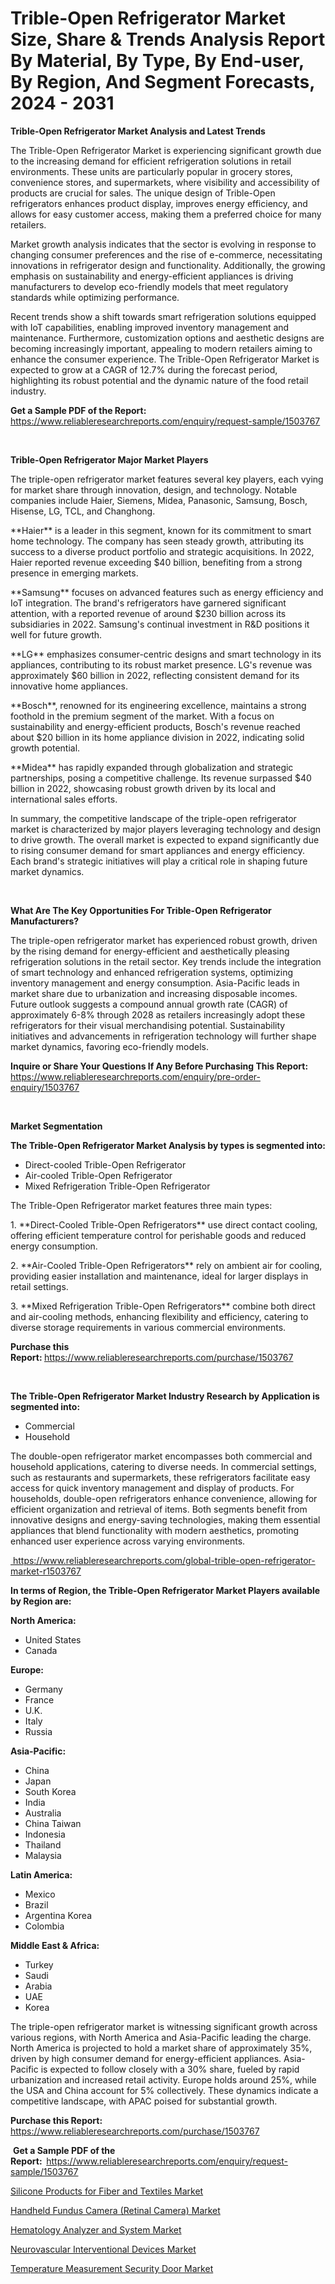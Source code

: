 <p><h1>Trible-Open Refrigerator Market Size, Share & Trends Analysis Report By Material, By Type, By End-user, By Region, And Segment Forecasts, 2024 - 2031</h1></p><p><strong>Trible-Open Refrigerator Market Analysis and Latest Trends</strong></p>
<p><p>The Trible-Open Refrigerator Market is experiencing significant growth due to the increasing demand for efficient refrigeration solutions in retail environments. These units are particularly popular in grocery stores, convenience stores, and supermarkets, where visibility and accessibility of products are crucial for sales. The unique design of Trible-Open refrigerators enhances product display, improves energy efficiency, and allows for easy customer access, making them a preferred choice for many retailers.</p><p>Market growth analysis indicates that the sector is evolving in response to changing consumer preferences and the rise of e-commerce, necessitating innovations in refrigerator design and functionality. Additionally, the growing emphasis on sustainability and energy-efficient appliances is driving manufacturers to develop eco-friendly models that meet regulatory standards while optimizing performance.</p><p>Recent trends show a shift towards smart refrigeration solutions equipped with IoT capabilities, enabling improved inventory management and maintenance. Furthermore, customization options and aesthetic designs are becoming increasingly important, appealing to modern retailers aiming to enhance the consumer experience. The Trible-Open Refrigerator Market is expected to grow at a CAGR of 12.7% during the forecast period, highlighting its robust potential and the dynamic nature of the food retail industry.</p></p>
<p><strong>Get a Sample PDF of the Report:&nbsp;</strong> <a href="https://www.reliableresearchreports.com/enquiry/request-sample/1503767?utm_campaign=1581&utm_medium=2&utm_source=Github&utm_content=ia&utm_term=08122024&utm_id=trible-open-refrigerator">https://www.reliableresearchreports.com/enquiry/request-sample/1503767</a></p>
<p>&nbsp;</p>
<p><strong>Trible-Open Refrigerator Major Market Players</strong></p>
<p><p>The triple-open refrigerator market features several key players, each vying for market share through innovation, design, and technology. Notable companies include Haier, Siemens, Midea, Panasonic, Samsung, Bosch, Hisense, LG, TCL, and Changhong.</p><p>**Haier** is a leader in this segment, known for its commitment to smart home technology. The company has seen steady growth, attributing its success to a diverse product portfolio and strategic acquisitions. In 2022, Haier reported revenue exceeding $40 billion, benefiting from a strong presence in emerging markets.</p><p>**Samsung** focuses on advanced features such as energy efficiency and IoT integration. The brand's refrigerators have garnered significant attention, with a reported revenue of around $230 billion across its subsidiaries in 2022. Samsung's continual investment in R&D positions it well for future growth.</p><p>**LG** emphasizes consumer-centric designs and smart technology in its appliances, contributing to its robust market presence. LG's revenue was approximately $60 billion in 2022, reflecting consistent demand for its innovative home appliances.</p><p>**Bosch**, renowned for its engineering excellence, maintains a strong foothold in the premium segment of the market. With a focus on sustainability and energy-efficient products, Bosch's revenue reached about $20 billion in its home appliance division in 2022, indicating solid growth potential.</p><p>**Midea** has rapidly expanded through globalization and strategic partnerships, posing a competitive challenge. Its revenue surpassed $40 billion in 2022, showcasing robust growth driven by its local and international sales efforts.</p><p>In summary, the competitive landscape of the triple-open refrigerator market is characterized by major players leveraging technology and design to drive growth. The overall market is expected to expand significantly due to rising consumer demand for smart appliances and energy efficiency. Each brand's strategic initiatives will play a critical role in shaping future market dynamics.</p></p>
<p>&nbsp;</p>
<p><strong>What Are The Key Opportunities For Trible-Open Refrigerator Manufacturers?</strong></p>
<p><p>The triple-open refrigerator market has experienced robust growth, driven by the rising demand for energy-efficient and aesthetically pleasing refrigeration solutions in the retail sector. Key trends include the integration of smart technology and enhanced refrigeration systems, optimizing inventory management and energy consumption. Asia-Pacific leads in market share due to urbanization and increasing disposable incomes. Future outlook suggests a compound annual growth rate (CAGR) of approximately 6-8% through 2028 as retailers increasingly adopt these refrigerators for their visual merchandising potential. Sustainability initiatives and advancements in refrigeration technology will further shape market dynamics, favoring eco-friendly models.</p></p>
<p><strong>Inquire or Share Your Questions If Any Before Purchasing This Report:</strong> <a href="https://www.reliableresearchreports.com/enquiry/pre-order-enquiry/1503767?utm_campaign=1581&utm_medium=2&utm_source=Github&utm_content=ia&utm_term=08122024&utm_id=trible-open-refrigerator">https://www.reliableresearchreports.com/enquiry/pre-order-enquiry/1503767</a></p>
<p>&nbsp;</p>
<p><strong>Market Segmentation</strong></p>
<p><strong>The Trible-Open Refrigerator Market Analysis by types is segmented into:</strong></p>
<p><ul><li>Direct-cooled Trible-Open Refrigerator</li><li>Air-cooled Trible-Open Refrigerator</li><li>Mixed Refrigeration Trible-Open Refrigerator</li></ul></p>
<p><p>The Trible-Open Refrigerator market features three main types: </p><p>1. **Direct-Cooled Trible-Open Refrigerators** use direct contact cooling, offering efficient temperature control for perishable goods and reduced energy consumption. </p><p>2. **Air-Cooled Trible-Open Refrigerators** rely on ambient air for cooling, providing easier installation and maintenance, ideal for larger displays in retail settings. </p><p>3. **Mixed Refrigeration Trible-Open Refrigerators** combine both direct and air-cooling methods, enhancing flexibility and efficiency, catering to diverse storage requirements in various commercial environments.</p></p>
<p><strong>Purchase this Report:&nbsp;</strong><a href="https://www.reliableresearchreports.com/purchase/1503767?utm_campaign=1581&utm_medium=2&utm_source=Github&utm_content=ia&utm_term=08122024&utm_id=trible-open-refrigerator">https://www.reliableresearchreports.com/purchase/1503767</a></p>
<p>&nbsp;</p>
<p><strong>The Trible-Open Refrigerator Market Industry Research by Application is segmented into:</strong></p>
<p><ul><li>Commercial</li><li>Household</li></ul></p>
<p><p>The double-open refrigerator market encompasses both commercial and household applications, catering to diverse needs. In commercial settings, such as restaurants and supermarkets, these refrigerators facilitate easy access for quick inventory management and display of products. For households, double-open refrigerators enhance convenience, allowing for efficient organization and retrieval of items. Both segments benefit from innovative designs and energy-saving technologies, making them essential appliances that blend functionality with modern aesthetics, promoting enhanced user experience across varying environments.</p></p>
<p><a href="https://www.reliableresearchreports.com/global-trible-open-refrigerator-market-r1503767?utm_campaign=1581&utm_medium=2&utm_source=Github&utm_content=ia&utm_term=08122024&utm_id=trible-open-refrigerator">&nbsp;https://www.reliableresearchreports.com/global-trible-open-refrigerator-market-r1503767</a></p>
<p><strong>In terms of Region, the Trible-Open Refrigerator Market Players available by Region are:</strong></p>
<p>
    <p> <strong> North America: </strong>
        <ul>
            <li>United States</li>
            <li>Canada</li>
        </ul>
        </p> 
    <p> <strong> Europe: </strong>
        <ul>
            <li>Germany</li>
            <li>France</li>
            <li>U.K.</li>
            <li>Italy</li>
            <li>Russia</li>
        </ul>
        </p> 
    <p> <strong> Asia-Pacific: </strong>
        <ul>
            <li>China</li>
            <li>Japan</li>
            <li>South Korea</li>
            <li>India</li>
            <li>Australia</li>
            <li>China Taiwan</li>
            <li>Indonesia</li>
            <li>Thailand</li>
            <li>Malaysia</li>
        </ul>
        </p> 
    <p> <strong> Latin America: </strong>
        <ul>
            <li>Mexico</li>
            <li>Brazil</li>
            <li>Argentina Korea</li>
            <li>Colombia</li>
        </ul>
        </p> 
    <p> <strong> Middle East & Africa: </strong>
        <ul>
            <li>Turkey</li>
            <li>Saudi</li>
            <li>Arabia</li>
            <li>UAE</li>
            <li>Korea</li>
        </ul>
    </p>
    </p>
<p><p>The triple-open refrigerator market is witnessing significant growth across various regions, with North America and Asia-Pacific leading the charge. North America is projected to hold a market share of approximately 35%, driven by high consumer demand for energy-efficient appliances. Asia-Pacific is expected to follow closely with a 30% share, fueled by rapid urbanization and increased retail activity. Europe holds around 25%, while the USA and China account for 5% collectively. These dynamics indicate a competitive landscape, with APAC poised for substantial growth.</p></p>
<p><strong>Purchase this Report: </strong><a href="https://www.reliableresearchreports.com/purchase/1503767?utm_campaign=1581&utm_medium=2&utm_source=Github&utm_content=ia&utm_term=08122024&utm_id=trible-open-refrigerator">https://www.reliableresearchreports.com/purchase/1503767</a></p>
<p>&nbsp;<strong>Get a Sample PDF of the Report:&nbsp;&nbsp;</strong><a href="https://www.reliableresearchreports.com/enquiry/request-sample/1503767?utm_campaign=1581&utm_medium=2&utm_source=Github&utm_content=ia&utm_term=08122024&utm_id=trible-open-refrigerator">https://www.reliableresearchreports.com/enquiry/request-sample/1503767</a></p>
<p><strong></strong></p>
<p><p><a href="https://www.linkedin.com/pulse/silicone-products-fiber-textiles-market-research-report-pertinent-1wh6f?utm_campaign=1581&utm_medium=2&utm_source=Github&utm_content=ia&utm_term=08122024&utm_id=trible-open-refrigerator">Silicone Products for Fiber and Textiles Market</a></p><p><a href="https://www.linkedin.com/pulse/study-handheld-fundus-camera-retinal-market-projectinga-cagrof-1xkmc?utm_campaign=1581&utm_medium=2&utm_source=Github&utm_content=ia&utm_term=08122024&utm_id=trible-open-refrigerator">Handheld Fundus Camera (Retinal Camera) Market</a></p><p><a href="https://www.linkedin.com/pulse/compreh-proposis-fbaif?utm_campaign=1581&utm_medium=2&utm_source=Github&utm_content=ia&utm_term=08122024&utm_id=trible-open-refrigerator">Hematology Analyzer and System Market</a></p><p><a href="https://www.linkedin.com/pulse/neurovascular-interventional-devices-market-size-expansion-ryegc?utm_campaign=1581&utm_medium=2&utm_source=Github&utm_content=ia&utm_term=08122024&utm_id=trible-open-refrigerator">Neurovascular Interventional Devices Market</a></p><p><a href="https://www.linkedin.com/pulse/futur-trend-quest-sl8ue?utm_campaign=1581&utm_medium=2&utm_source=Github&utm_content=ia&utm_term=08122024&utm_id=trible-open-refrigerator">Temperature Measurement Security Door Market</a></p></p>